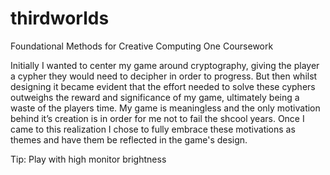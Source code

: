 # thirdworlds
Foundational Methods for Creative Computing One Coursework 

Initially I wanted to center my game around cryptography, giving the player a cypher they would need to decipher in order to progress.
But then whilst designing it became evident that the effort needed to solve these cyphers outweighs the reward and significance of my game,
ultimately being a waste of the players time. My game is meaningless and the only motivation behind it’s creation is in order for me not to fail the shcool years.
Once I came to this realization I chose to fully embrace these motivations as themes and have them be reflected in the game's design.

Tip: 
Play with high monitor brightness

